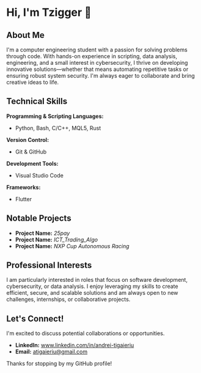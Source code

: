 # Hi, I'm Tzigger 👋

## About Me
I'm a computer engineering student with a passion for solving problems through code. With hands-on experience in scripting, data analysis, engineering, and a small interest in cybersecurity, I thrive on developing innovative solutions—whether that means automating repetitive tasks or ensuring robust system security. I'm always eager to collaborate and bring creative ideas to life.

## Technical Skills
**Programming & Scripting Languages:**
- Python, Bash, C/C++, MQL5, Rust

**Version Control:**
- Git & GitHub

**Development Tools:**
- Visual Studio Code

**Frameworks:**
- Flutter

## Notable Projects
- **Project Name:** *25pay*  
- **Project Name:** *ICT_Trading_Algo*
- **Project Name:** *NXP Cup Autonomous Racing* 

## Professional Interests
I am particularly interested in roles that focus on software development, cybersecurity, or data analysis. I enjoy leveraging my skills to create efficient, secure, and scalable solutions and am always open to new challenges, internships, or collaborative projects.

## Let's Connect!
I'm excited to discuss potential collaborations or opportunities.  
- **LinkedIn:** www.linkedin.com/in/andrei-tigaieriu  
- **Email:** atigaieriu@gmail.com

Thanks for stopping by my GitHub profile!
